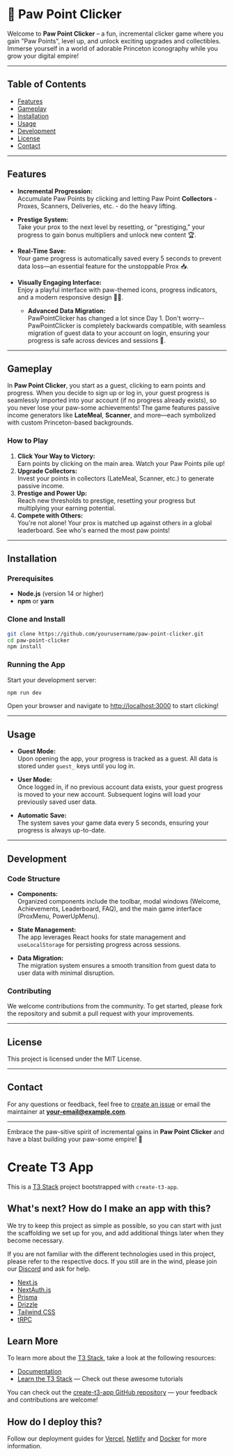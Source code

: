 # 🐾 Paw Point Clicker

Welcome to **Paw Point Clicker** – a fun, incremental clicker game where you gain "Paw Points", level up, and unlock exciting upgrades and collectibles. Immerse yourself in a world of adorable Princeton iconography while you grow your digital empire!

---

## Table of Contents

- [Features](#features)
- [Gameplay](#gameplay)
- [Installation](#installation)
- [Usage](#usage)
- [Development](#development)
- [License](#license)
- [Contact](#contact)

---

## Features

- **Incremental Progression:**  
  Accumulate Paw Points by clicking and letting Paw Point **Collectors** - Proxes, Scanners, Deliveries, etc. - do the heavy lifting.

- **Prestige System:**  
  Take your prox to the next level by resetting, or "prestiging," your progress to gain bonus multipliers and unlock new content 🏆.

- **Real-Time Save:**  
  Your game progress is automatically saved every 5 seconds to prevent data loss—an essential feature for the unstoppable Prox 📥.

- **Visually Engaging Interface:**  
  Enjoy a playful interface with paw-themed icons, progress indicators, and a modern responsive design 🐾🎨.

  - **Advanced Data Migration:**  
    PawPointClicker has changed a lot since Day 1. Don't worry--PawPointClicker is completely backwards compatible, with seamless migration of guest data to your account on login, ensuring your progress is safe across devices and sessions 🔄.

---

## Gameplay

In **Paw Point Clicker**, you start as a guest, clicking to earn points and progress. When you decide to sign up or log in, your guest progress is seamlessly imported into your account (if no progress already exists), so you never lose your paw-some achievements! The game features passive income generators like **LateMeal**, **Scanner**, and more—each symbolized with custom Princeton-based backgrounds.

### How to Play

1. **Click Your Way to Victory:**  
   Earn points by clicking on the main area. Watch your Paw Points pile up!
2. **Upgrade Collectors:**  
   Invest your points in collectors (LateMeal, Scanner, etc.) to generate passive income.
3. **Prestige and Power Up:**  
   Reach new thresholds to prestige, resetting your progress but multiplying your earning potential.
4. **Compete with Others:**  
   You're not alone! Your prox is matched up against others in a global leaderboard. See who's earned the most paw points!

---

## Installation

### Prerequisites

- **Node.js** (version 14 or higher)
- **npm** or **yarn**

### Clone and Install

```bash
git clone https://github.com/yourusername/paw-point-clicker.git
cd paw-point-clicker
npm install
```

### Running the App

Start your development server:

```bash
npm run dev
```

Open your browser and navigate to [http://localhost:3000](http://localhost:3000) to start clicking!

---

## Usage

- **Guest Mode:**  
  Upon opening the app, your progress is tracked as a guest. All data is stored under `guest_` keys until you log in.

- **User Mode:**  
  Once logged in, if no previous account data exists, your guest progress is moved to your new account. Subsequent logins will load your previously saved user data.

- **Automatic Save:**  
  The system saves your game data every 5 seconds, ensuring your progress is always up-to-date.

---

## Development

### Code Structure

- **Components:**  
  Organized components include the toolbar, modal windows (Welcome, Achievements, Leaderboard, FAQ), and the main game interface (ProxMenu, PowerUpMenu).

- **State Management:**  
  The app leverages React hooks for state management and `useLocalStorage` for persisting progress across sessions.

- **Data Migration:**  
  The migration system ensures a smooth transition from guest data to user data with minimal disruption.

### Contributing

We welcome contributions from the community. To get started, please fork the repository and submit a pull request with your improvements.

---

## License

This project is licensed under the MIT License.

---

## Contact

For any questions or feedback, feel free to [create an issue](https://github.com/yourusername/paw-point-clicker/issues) or email the maintainer at **your-email@example.com**.

---

Embrace the paw-sitive spirit of incremental gains in **Paw Point Clicker** and have a blast building your paw-some empire! 🐾

# Create T3 App

This is a [T3 Stack](https://create.t3.gg/) project bootstrapped with `create-t3-app`.

## What's next? How do I make an app with this?

We try to keep this project as simple as possible, so you can start with just the scaffolding we set up for you, and add additional things later when they become necessary.

If you are not familiar with the different technologies used in this project, please refer to the respective docs. If you still are in the wind, please join our [Discord](https://t3.gg/discord) and ask for help.

- [Next.js](https://nextjs.org)
- [NextAuth.js](https://next-auth.js.org)
- [Prisma](https://prisma.io)
- [Drizzle](https://orm.drizzle.team)
- [Tailwind CSS](https://tailwindcss.com)
- [tRPC](https://trpc.io)

## Learn More

To learn more about the [T3 Stack](https://create.t3.gg/), take a look at the following resources:

- [Documentation](https://create.t3.gg/)
- [Learn the T3 Stack](https://create.t3.gg/en/faq#what-learning-resources-are-currently-available) — Check out these awesome tutorials

You can check out the [create-t3-app GitHub repository](https://github.com/t3-oss/create-t3-app) — your feedback and contributions are welcome!

## How do I deploy this?

Follow our deployment guides for [Vercel](https://create.t3.gg/en/deployment/vercel), [Netlify](https://create.t3.gg/en/deployment/netlify) and [Docker](https://create.t3.gg/en/deployment/docker) for more information.
